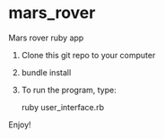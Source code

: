 mars_rover
==========

Mars rover ruby app

1) Clone this git repo to your computer
2) bundle install
3) To run the program, type:
   
   ruby user_interface.rb

Enjoy! 
